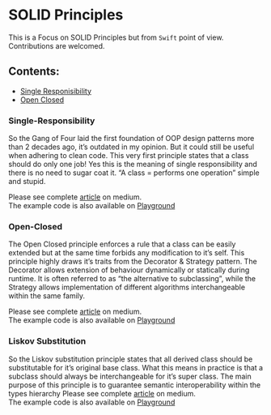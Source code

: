 # SOLID Principles

This is a Focus on SOLID Principles but from `Swift` point of view. Contributions are welcomed. 

## Contents:
- [Single Responisibility](#Single-Responsibility)
- [Open Closed](#Open-Closed)

### Single-Responsibility

So the Gang of Four laid the first foundation of OOP design patterns more than 2 decades ago, it’s outdated in my opinion. But it could still be useful when adhering to clean code. This very first principle states that a class should do only one job! Yes this is the meaning of single responsibility and there is no need to sugar coat it. “A class = performs one operation” simple and stupid. 

Please see complete [article](https://medium.com/@bobgodwinx/solid-principles-part-1-f3d11b3159f0) on medium. <br />
The example code is also available on [Playground](https://github.com/bobgodwinx/SolidPrinciples/blob/master/SingleResponsibility.playground/Contents.swift)

### Open-Closed

The Open Closed principle enforces a rule that a class can be easily extended but at the same time forbids any modification to it’s self. This principle highly draws it’s traits from the Decorator & Strategy pattern. The Decorator allows extension of behaviour dynamically or statically during runtime. It is often referred to as “the alternative to subclassing”, while the Strategy allows implementation of different algorithms interchangeable within the same family.

Please see complete [article](https://medium.com/@bobgodwinx/solid-principles-part-2-a22d4c8ed906) on medium. <br />
The example code is also available on [Playground](https://github.com/bobgodwinx/SolidPrinciples/blob/master/OpenClosed.playground/Contents.swift)

### Liskov Substitution 

So the Liskov substitution principle states that all derived class should be substitutable for it’s original base class. What this means in practice is that a subclass should always be interchangeable for it’s super class. The main purpose of this principle is to guarantee semantic interoperability within the types hierarchy
Please see complete [article](https://medium.com/@bobgodwinx/solid-principles-part-3-43aad943b056) on medium. <br />
The example code is also available on [Playground](https://github.com/bobgodwinx/SolidPrinciples/blob/master/LiskovSubstitution.playground/Contents.swift)
